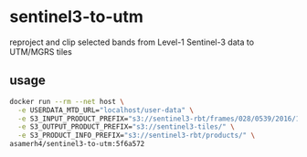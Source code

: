 # sentinel3-to-utm
reproject and clip selected bands from Level-1 Sentinel-3 data to UTM/MGRS tiles

## usage

```sh
docker run --rm --net host \
  -e USERDATA_MTD_URL="localhost/user-data" \
  -e S3_INPUT_PRODUCT_PREFIX="s3://sentinel3-rbt/frames/028/0539/2016/12/09/" \
  -e S3_OUTPUT_PRODUCT_PREFIX="s3://sentinel3-tiles/" \
  -e S3_PRODUCT_INFO_PREFIX="s3://sentinel3-rbt/products/" \
asamerh4/sentinel3-to-utm:5f6a572
```
